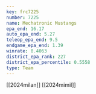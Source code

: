 ```yaml
---
key: frc7225
number: 7225
name: Mechatronic Mustangs
epa_end: 16.17
auto_epa_end: 5.27
teleop_epa_end: 9.5
endgame_epa_end: 1.39
winrate: 0.4063
district_epa_rank: 227
district_epa_percentile: 0.5558
type: Team
---
```

[[2024milan]]
[[2024mimil]]
